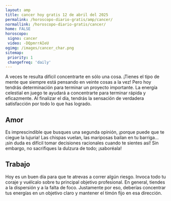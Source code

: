 ```yaml
---
layout: amp
title: cancer hoy gratis 12 de abril del 2025 
permalink: /horoscopo-diario-gratis/amp/cancer/
normallink: /horoscopo-diario-gratis/cancer/
home: FALSE
horoscopo:
 signo: cancer
 video: -DQpmrrAIeU
ogimg: /images/cancer_char.png
sitemap:
 priority: 1
 changefreq: 'daily'
---
```



A veces te resulta difícil concentrarte en sólo una cosa. ¡Tienes el tipo de mente que siempre está pensando en veinte cosas a la vez! Pero hoy tendrás determinación para terminar un proyecto importante. La energía celestial en juego te ayudará a concentrarte para terminar rápida y eficazmente. Al finalizar el día, tendrás la sensación de verdadera satisfacción por todo lo que has logrado.

## Amor

Es imprescindible que busques una segunda opinión, ¡porque puede que te ciegue la lujuria! Las chispas vuelan, las mariposas bailan en tu barriga... ¡sin duda es difícil tomar decisiones racionales cuando te sientes así! Sin embargo, no sacrifiques la dulzura de todo; ¡saboréala!

## Trabajo

Hoy es un buen día para que te atrevas a correr algún riesgo. Invoca todo tu coraje y vuélcalo sobre tu principal objetivo profesional. En general, tiendes a la dispersión y a la falta de foco. Justamente por eso, deberías concentrar tus energías en un objetivo claro y mantener el timón fijo en esa dirección.